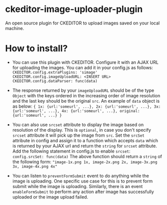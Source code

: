 # ckeditor-image-uploader-plugin
An open source plugin for CKEDITOR to upload images saved on your local machine.

# How to install?
- You can use this plugin with CKEDITOR. Configure it with an AJAX URL for uploading the images. You can add it in your config.js as follows:
`CKEDITOR.config.extraPlugins: 'simage'`  
`CKEDITOR.config.imageUploadURL: <INSERT URL>`
`CKEDITOR.config.dataParser: func(data)`

- The response returned by your `imageUploadURL` should be of the type `Object` with the keys ordered in the increasing order of image resolution and the last key should be the original `src`. An example of `data` object is as below:
`{
	1x: {url:'someurl', ...},
	2x: {url:'someurl', ...},
	3x: {url:'someurl', ...},
	4x: {url:'someurl', ...},
	original: {url:'someurl', ...}
}`

- You can also use `srcset` attribute to display the image based on  resolution of the display. This is `optional`, in case you don't specify `srcset` attribute it will pick up the image from `src`. Set the `srcSet` attribute in config and assign it to a function which accepts `data` which is returned by your AJAX url and return the `string` for `srcset` attribute. Add the following statement in config.js to enable `srcset`:
`config.srcSet: func(data)`
The above function should return a `string` of the following form:
`"image-1x.png 1x, image-2x.png 2x, image-3x.png 3x, image-4x.png 4x"`
	
- You can listen to `preventFormSubmit` event to do anything while the image is uploading. One specific use case for this is to prevent form submit while the image is uploading. Similarly, there is an event `enableFormSubmit` to perform any action after image has successfully uploaded or the image upload failed.


